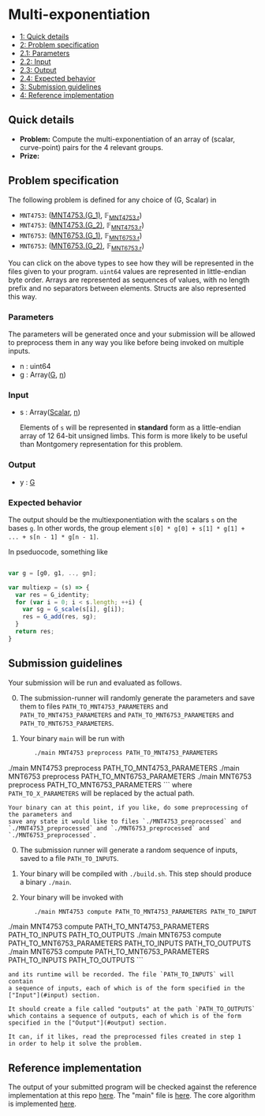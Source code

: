 # Multi-exponentiation

<div class="table-of-contents">
<ul>
<li>
<a href="#quick-details">1: Quick details</a>
</li>
<li>
<a href="#problem-specification">2: Problem specification</a>
</li>
<li>
<a href="#parameters">2.1: Parameters</a>
</li>
<li>
<a href="#input">2.2: Input</a>
</li>
<li>
<a href="#output">2.3: Output</a>
</li>
<li>
<a href="#expected-behavior">2.4: Expected behavior</a>
</li>
<li>
<a href="#submission-guidelines">3: Submission guidelines</a>
</li>
<li>
<a href="#reference-implementation">4: Reference implementation</a>
</li>
</ul>
</div>

## Quick details

- **Problem:** Compute the multi-exponentiation of an array of (scalar, curve-point) pairs for the 4 relevant groups.
- **Prize:**


## Problem specification

The following problem is defined for any choice of (<a name="Rw==">G</a>, <a name="U2NhbGFy">Scalar</a>)
in

- `MNT4753`: (<a href="/snark-challenge/MNT4753.html#XChHXzFcKQ==">MNT4753.\(G_1\)</a>, <span>&#x1D53D;<sub><a href="/snark-challenge/MNT4753.html#cg==">MNT4753.r</a></sub></span>)
- `MNT4753`: (<a href="/snark-challenge/MNT4753.html#XChHXzJcKQ==">MNT4753.\(G_2\)</a>, <span>&#x1D53D;<sub><a href="/snark-challenge/MNT4753.html#cg==">MNT4753.r</a></sub></span>)
- `MNT6753`: (<a href="/snark-challenge/MNT6753.html#XChHXzFcKQ==">MNT6753.\(G_1\)</a>, <span>&#x1D53D;<sub><a href="/snark-challenge/MNT6753.html#cg==">MNT6753.r</a></sub></span>)
- `MNT6753`: (<a href="/snark-challenge/MNT6753.html#XChHXzJcKQ==">MNT6753.\(G_2\)</a>, <span>&#x1D53D;<sub><a href="/snark-challenge/MNT6753.html#cg==">MNT6753.r</a></sub></span>)

You can click on the above types to see how they will be
represented in the files given to your program. `uint64`
values are represented in little-endian byte order. Arrays
are represented as sequences of values, with no length
prefix and no separators between elements. Structs are also
represented this way.

### Parameters

The parameters will be generated once and your submission will be allowed to preprocess them in any way you like before being invoked on multiple inputs.

- n : <span>uint64</span>
- g : <span>Array(<a href="#Rw==">G</a>, <a href="#bg==">n</a>)</span>

### Input

- s : <span>Array(<a href="#U2NhbGFy">Scalar</a>, <a href="#bg==">n</a>)</span>
    <p>Elements of <code>s</code> will be represented in <strong>standard</strong> form as a little-endian array of 12 64-bit unsigned limbs. This form is more likely to be useful than Montgomery representation for this problem.</p>

### Output

- y : <a href="#Rw==">G</a>

### Expected behavior

The output should be the multiexponentiation with the scalars `s`
on the bases `g`. In other words, the group element
`s[0] * g[0] + s[1] * g[1] + ... + s[n - 1] * g[n - 1]`.


In pseduocode, something like
```javascript

var g = [g0, g1, .., gn];

var multiexp = (s) => {
  var res = G_identity;
  for (var i = 0; i < s.length; ++i) {
    var sg = G_scale(s[i], g[i]);
    res = G_add(res, sg);
  }
  return res;
}
```



## Submission guidelines

Your submission will be run and evaluated as follows.


0. The submission-runner will randomly generate the parameters and save them to
    files `PATH_TO_MNT4753_PARAMETERS` and `PATH_TO_MNT4753_PARAMETERS` and `PATH_TO_MNT6753_PARAMETERS` and `PATH_TO_MNT6753_PARAMETERS`.
0. Your binary `main` will be run with 

    ```bash
        ./main MNT4753 preprocess PATH_TO_MNT4753_PARAMETERS
./main MNT4753 preprocess PATH_TO_MNT4753_PARAMETERS
./main MNT6753 preprocess PATH_TO_MNT6753_PARAMETERS
./main MNT6753 preprocess PATH_TO_MNT6753_PARAMETERS
    ```
    where `PATH_TO_X_PARAMETERS` will be replaced by the actual path.

    Your binary can at this point, if you like, do some preprocessing of the parameters and
    save any state it would like to files `./MNT4753_preprocessed` and `./MNT4753_preprocessed` and `./MNT6753_preprocessed` and `./MNT6753_preprocessed`.
0. The submission runner will generate a random sequence of inputs, saved to a file
   `PATH_TO_INPUTS`.

1. Your binary will be compiled with `./build.sh`. This step should produce a binary `./main`.

3. Your binary will be invoked with

    ```bash
        ./main MNT4753 compute PATH_TO_MNT4753_PARAMETERS PATH_TO_INPUTS PATH_TO_OUTPUTS
./main MNT4753 compute PATH_TO_MNT4753_PARAMETERS PATH_TO_INPUTS PATH_TO_OUTPUTS
./main MNT6753 compute PATH_TO_MNT6753_PARAMETERS PATH_TO_INPUTS PATH_TO_OUTPUTS
./main MNT6753 compute PATH_TO_MNT6753_PARAMETERS PATH_TO_INPUTS PATH_TO_OUTPUTS
    ```

    and its runtime will be recorded. The file `PATH_TO_INPUTS` will contain
    a sequence of inputs, each of which is of the form specified in the
    ["Input"](#input) section. 

    It should create a file called "outputs" at the path `PATH_TO_OUTPUTS`
    which contains a sequence of outputs, each of which is of the form
    specified in the ["Output"](#output) section.

    It can, if it likes, read the preprocessed files created in step 1
    in order to help it solve the problem.
    

## Reference implementation

The output of your submitted program will be checked against 
the reference implementation at this repo [here]().
The "main" file is [here]().
The core algorithm is implemented [here]().
